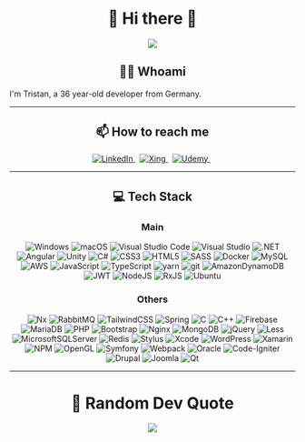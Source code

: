 <h1 align="center"> 👋 Hi there 👋 </h1>
<p align="center">
  <img src="https://komarev.com/ghpvc/?username=TristanDlouhy" />
</p>

<h2 align="center"> 👨‍💻 Whoami</h2>
I'm Tristan, a 36 year-old developer from Germany.

<hr />

<h2 align="center">📫 How to reach me</h2>
<p align="center">
  <a target="_blank" href="https://www.linkedin.com/in/tristan-dlouhy">
    <img alt="LinkedIn" src="https://img.shields.io/badge/linkedin-%230077B5.svg?style=for-the-badge&logo=linkedin&logoColor=white" />
  </a>&nbsp;
  <a target="_blank" href="https://www.xing.com/profile/Tristan_Dlouhy">
    <img alt="Xing" src="https://img.shields.io/badge/xing-%23006567.svg?style=for-the-badge&logo=xing&logoColor=white" />
  </a>&nbsp;
  <a target="_blank" href="https://www.udemy.com/user/tristan-dlouhy">
    <img alt="Udemy" src="https://img.shields.io/badge/Udemy-A435F0?style=for-the-badge&logo=Udemy&logoColor=white" />
  </a>&nbsp;
</p>

<hr />

<h2 align="center">💻 Tech Stack</h2>

<h3 align="center">Main</h3>
<p align="center">
  <img alt="Windows" src="https://img.shields.io/badge/Windows-0078D6?style=for-the-badge&logo=windows&logoColor=white" />
  <img alt="macOS" src="https://img.shields.io/badge/mac%20os-000000?style=for-the-badge&logo=apple&logoColor=F0F0F0" />
  <img alt="Visual Studio Code" src="https://img.shields.io/badge/VSCode-0078d7.svg?style=for-the-badge&logo=visual-studio-code&logoColor=white" />
  <img alt="Visual Studio" src="https://img.shields.io/badge/MSVS-5C2D91.svg?style=for-the-badge&logo=visual-studio&logoColor=white" />
  <img alt=".NET" src="https://img.shields.io/badge/.net-783bd2.svg?style=for-the-badge&logo=dotnet&logoColor=white" />
  <img alt="Angular" src="https://img.shields.io/badge/angular-b52e31.svg?style=for-the-badge&logo=angular&logoColor=white" />
  <img alt="Unity" src="https://img.shields.io/badge/unity-222c37.svg?style=for-the-badge&logo=unity&logoColor=white" />
  <img alt="C#" src="https://img.shields.io/badge/C%23-00a1f1.svg?style=for-the-badge&logo=csharp&logoColor=white" />
  <img alt="CSS3" src="https://img.shields.io/badge/css3-%231572B6.svg?style=for-the-badge&logo=css3&logoColor=white" />
  <img alt="HTML5" src="https://img.shields.io/badge/html5-%23E34F26.svg?style=for-the-badge&logo=html5&logoColor=white" />
  <img alt="SASS" src="https://img.shields.io/badge/SASS-BF4080.svg?style=for-the-badge&logo=SASS&logoColor=white" />
  <img alt="Docker" src="https://img.shields.io/badge/docker-0db7ed.svg?style=for-the-badge&logo=docker&logoColor=white" />
  <img alt="MySQL" src="https://img.shields.io/badge/mysql-f29111.svg?style=for-the-badge&logo=mysql&logoColor=white" />
  <img alt="AWS" src="https://img.shields.io/badge/AWS-ff9900.svg?style=for-the-badge&logo=amazon-aws&logoColor=white" />
  <img alt="JavaScript" src="https://img.shields.io/badge/javascript-%23323330.svg?style=for-the-badge&logo=javascript&logoColor=white" />
  <img alt="TypeScript" src="https://img.shields.io/badge/typescript-3178c6.svg?style=for-the-badge&logo=typescript&logoColor=white" />
  <img alt="yarn" src="https://img.shields.io/badge/yarn-3178c6.svg?style=for-the-badge&logo=yarn&logoColor=white" />
  <img alt="git" src="https://img.shields.io/badge/git-F54D27.svg?style=for-the-badge&logo=git&logoColor=white" />
  <img alt="AmazonDynamoDB" src="https://img.shields.io/badge/Amazon%20DynamoDB-4053D6?style=for-the-badge&logo=Amazon%20DynamoDB&logoColor=white" />
  <img alt="JWT" src="https://img.shields.io/badge/JWT-black?style=for-the-badge&logo=JSON%20web%20tokens" />
  <img alt="NodeJS" src="https://img.shields.io/badge/node.js-6DA55F?style=for-the-badge&logo=node.js&logoColor=white" />
  <img alt="RxJS" src="https://img.shields.io/badge/rxjs-%23B7178C.svg?style=for-the-badge&logo=reactivex&logoColor=white" />
  <img alt="Ubuntu" src="https://img.shields.io/badge/Ubuntu-E95420?style=for-the-badge&logo=ubuntu&logoColor=white" />
</p>

<h3 align="center">Others</h3>
<p align="center">
  <img alt="Nx" src="https://img.shields.io/badge/nx-143055?style=for-the-badge&logo=nx&logoColor=white" />
  <img alt="RabbitMQ" src="https://img.shields.io/badge/Rabbitmq-FF6600?style=for-the-badge&logo=rabbitmq&logoColor=white" />
  <img alt="TailwindCSS" src="https://img.shields.io/badge/tailwindcss-%2338B2AC.svg?style=for-the-badge&logo=tailwind-css&logoColor=white" />
  <img alt="Spring" src="https://img.shields.io/badge/spring-%236DB33F.svg?style=for-the-badge&logo=spring&logoColor=whit" />
  <img alt="C" src="https://img.shields.io/badge/c-ABBBCF.svg?style=for-the-badge&logo=c&logoColor=white" />
  <img alt="C++" src="https://img.shields.io/badge/c%2B%2B-01599D.svg?style=for-the-badge&logo=cplusplus&logoColor=white" />
  <img alt="Firebase" src="https://img.shields.io/badge/Firebase-039BE5?style=for-the-badge&logo=Firebase&logoColor=white" />
  <img alt="MariaDB" src="https://img.shields.io/badge/MariaDB-003545?style=for-the-badge&logo=mariadb&logoColor=whit" />
  <img alt="PHP" src="https://img.shields.io/badge/php-%23777BB4.svg?style=for-the-badge&logo=php&logoColor=white" />
  <img alt="Bootstrap" src="https://img.shields.io/badge/bootstrap-%23563D7C.svg?style=for-the-badge&logo=bootstrap&logoColor=white" />
  <img alt="Nginx" src="https://img.shields.io/badge/nginx-%23009639.svg?style=for-the-badge&logo=nginx&logoColor=white" />
  <img alt="MongoDB" src="https://img.shields.io/badge/MongoDB-%234ea94b.svg?style=for-the-badge&logo=mongodb&logoColor=whit" />
  <img alt="jQuery" src="https://img.shields.io/badge/jquery-%230769AD.svg?style=for-the-badge&logo=jquery&logoColor=white" />
  <img alt="Less" src="https://img.shields.io/badge/less-2B4C80?style=for-the-badge&logo=less&logoColor=white" />
  <img alt="MicrosoftSQLServer" src="https://img.shields.io/badge/mssql-CC2927?style=for-the-badge&logo=microsoft%20sql%20server&logoColor=white" />
  <img alt="Redis" src="https://img.shields.io/badge/redis-%23DD0031.svg?style=for-the-badge&logo=redis&logoColor=white" />
  <img alt="Stylus" src="https://img.shields.io/badge/stylus-%23ff6347.svg?style=for-the-badge&logo=stylus&logoColor=white" />
  <img alt="Xcode" src="https://img.shields.io/badge/Xcode-007ACC?style=for-the-badge&logo=Xcode&logoColor=white" />
  <img alt="WordPress" src="https://img.shields.io/badge/WordPress-%23117AC9.svg?style=for-the-badge&logo=WordPress&logoColor=white" />
  <img alt="Xamarin" src="https://img.shields.io/badge/Xamarin-3199DC?style=for-the-badge&logo=xamarin&logoColor=white" />
  <img alt="NPM" src="https://img.shields.io/badge/NPM-%23000000.svg?style=for-the-badge&logo=npm&logoColor=white" />
  <img alt="OpenGL" src="https://img.shields.io/badge/OpenGL-%23FFFFFF.svg?style=for-the-badge&logo=opengl" />
  <img alt="Symfony" src="https://img.shields.io/badge/symfony-%23000000.svg?style=for-the-badge&logo=symfony&logoColor=white" />
  <img alt="Webpack" src="https://img.shields.io/badge/webpack-%238DD6F9.svg?style=for-the-badge&logo=webpack&logoColor=black" />
  <img alt="Oracle" src="https://img.shields.io/badge/Oracle-F80000?style=for-the-badge&logo=oracle&logoColor=white" />
  <img alt="Code-Igniter" src="https://img.shields.io/badge/CodeIgniter-%23EF4223.svg?style=for-the-badge&logo=codeIgniter&logoColor=white" />
  <img alt="Drupal" src="https://img.shields.io/badge/drupal-%230678BE.svg?style=for-the-badge&logo=drupal&logoColor=white" />
  <img alt="Joomla" src="https://img.shields.io/badge/joomla-%235091CD.svg?style=for-the-badge&logo=joomla&logoColor=white" />
  <img alt="Qt" src="https://img.shields.io/badge/Qt-%23217346.svg?style=for-the-badge&logo=Qt&logoColor=white" />
</p>

<hr />

<h1 align="center"> 💬 Random Dev Quote </h1>
<p align="center">
  <img src="https://quotes-github-readme.vercel.app/api?type=horizontal&theme=dark" />
</p>

<!--
**TristanDlouhy/TristanDlouhy** is a ✨ _special_ ✨ repository because its `README.md` (this file) appears on your GitHub profile.

Here are some ideas to get you started:

- 🔭 I’m currently working on ...
- 🌱 I’m currently learning ...
- 👯 I’m looking to collaborate on ...
- 🤔 I’m looking for help with ...
- 💬 Ask me about ...
- 📫 How to reach me: ...
- 😄 Pronouns: ...
- ⚡ Fun fact: ...
-->
